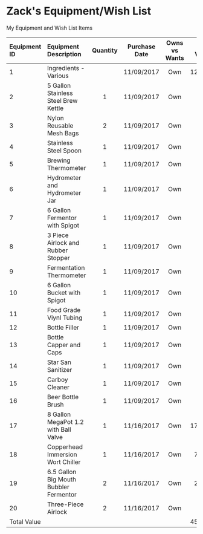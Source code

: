 # Zack's Equipment/Wish List

My Equipment and Wish List Items

| Equipment ID | Equipment Description                  | Quantity  | Purchase Date | Owns vs Wants  | Unit Value |
|:-------------|:-------------------------------------- |:--------: | ------------- |:--------------:| ----------:|
| 1            | Ingredients - Various                  |           | 11/09/2017    |      Own       |     129.99 |
| 2            | 5 Gallon Stainless Steel Brew Kettle   |     1     | 11/09/2017    |      Own       |            |
| 3            | Nylon Reusable Mesh Bags               |     2     | 11/09/2017    |      Own       |            |
| 4            | Stainless Steel Spoon                  |     1     | 11/09/2017    |      Own       |            |
| 5            | Brewing Thermometer                    |     1     | 11/09/2017    |      Own       |            |
| 6            | Hydrometer and Hydrometer Jar          |     1     | 11/09/2017    |      Own       |            |
| 7            | 6 Gallon Fermentor with Spigot         |     1     | 11/09/2017    |      Own       |            |
| 8            | 3 Piece Airlock and Rubber Stopper     |     1     | 11/09/2017    |      Own       |            |
| 9            | Fermentation Thermometer               |     1     | 11/09/2017    |      Own       |            |
| 10           | 6 Gallon Bucket with Spigot            |     1     | 11/09/2017    |      Own       |            |
| 11           | Food Grade Viynl Tubing                |     1     | 11/09/2017    |      Own       |            |
| 12           | Bottle Filler                          |     1     | 11/09/2017    |      Own       |            |
| 13           | Bottle Capper and Caps                 |     1     | 11/09/2017    |      Own       |            |
| 14           | Star San Sanitizer                     |     1     | 11/09/2017    |      Own       |            |
| 15           | Carboy Cleaner                         |     1     | 11/09/2017    |      Own       |            |
| 16           | Beer Bottle Brush                      |     1     | 11/09/2017    |      Own       |            |
| 17           | 8 Gallon MegaPot 1.2 with Ball Valve   |     1     | 11/16/2017    |      Own       |     179.99 |
| 18           | Copperhead Immersion Wort Chiller      |     1     | 11/16/2017    |      Own       |      77.99 |
| 19           | 6.5 Gallon Big Mouth Bubbler Fermentor |     2     | 11/16/2017    |      Own       |      29.99 |
| 20           | Three-Piece Airlock                    |     2     | 11/16/2017    |      Own       |       3.00 |
| Total Value  |                                        |           |               |                |     450.95 |
